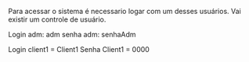 Para acessar o sistema é necessario logar com um desses usuários. 
Vai existir um controle de usuário.

Login adm: adm
senha adm: senhaAdm


Login client1 = Client1
Senha Client1 = 0000
